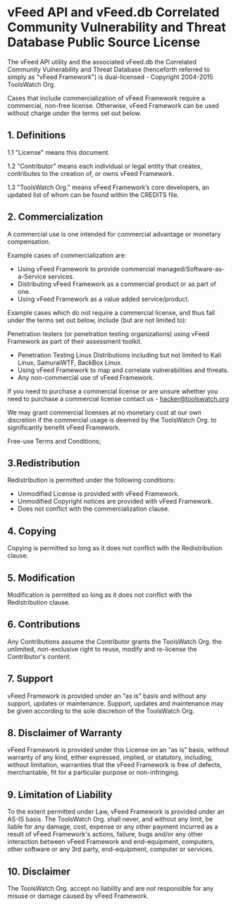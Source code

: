 # vFeed API and vFeed.db Correlated Community Vulnerability and Threat Database Public Source License

The vFeed API utility and the associated vFeed.db the Correlated Community Vulnerability and Threat Database (henceforth referred to simply as "vFeed Framework") is dual-licensed - Copyright 2004-2015 ToolsWatch Org.

Cases that include commercialization of vFeed Framework require a commercial, non-free license. Otherwise, vFeed Framework can be used without charge under the terms set out below.

## 1. Definitions

1.1 "License" means this document.

1.2 "Contributor" means each individual or legal entity that creates, contributes to the creation of, or owns vFeed Framework.

1.3 "ToolsWatch Org." means vFeed Framework’s core developers, an updated list of whom can be found within the CREDITS file.


## 2. Commercialization

A commercial use is one intended for commercial advantage or monetary compensation.

Example cases of commercialization are:

* Using vFeed Framework to provide commercial managed/Software-as-a-Service services.
* Distributing vFeed Framework as a commercial product or as part of one.
* Using vFeed Framework as a value added service/product.

Example cases which do not require a commercial license, and thus fall under the terms set out below, include (but are not limited to):

Penetration testers (or penetration testing organizations) using vFeed Framework as part of their assessment toolkit.

* Penetration Testing Linux Distributions including but not limited to Kali Linux, SamuraiWTF, BackBox Linux.
* Using vFeed Framework to map and correlate vulnerabilities and threats.
* Any non-commercial use of vFeed Framework.

If you need to purchase a commercial license or are unsure whether you need to purchase a commercial license contact us - hacker@toolswatch.org

We may grant commercial licenses at no monetary cost at our own discretion if the commercial usage is deemed by the ToolsWatch Org. to significantly benefit vFeed Framework.

Free-use Terms and Conditions;

## 3.Redistribution

Redistribution is permitted under the following conditions:

* Unmodified License is provided with vFeed Framework.
* Unmodified Copyright notices are provided with vFeed Framework.
* Does not conflict with the commercialization clause.

## 4. Copying

Copying is permitted so long as it does not conflict with the Redistribution clause.

## 5. Modification

Modification is permitted so long as it does not conflict with the Redistribution clause.

## 6. Contributions

Any Contributions assume the Contributor grants the ToolsWatch Org. the unlimited, non-exclusive right to reuse, modify and re-license the Contributor's content.

## 7. Support

vFeed Framework is provided under an “as is” basis and without any support, updates or maintenance. Support, updates and maintenance may be given according to the sole discretion of the ToolsWatch Org.

## 8. Disclaimer of Warranty

vFeed Framework is provided under this License on an “as is” basis, without warranty of any kind, either expressed, implied, or statutory, including, without limitation, warranties that the vFeed Framework is free of defects, merchantable, fit for a particular purpose or non-infringing.

## 9. Limitation of Liability

To the extent permitted under Law, vFeed Framework is provided under an AS-IS basis. The ToolsWatch Org. shall never, and without any limit, be liable for any damage, cost, expense or any other payment incurred as a result of vFeed Framework's actions, failure, bugs and/or any other interaction between vFeed Framework and end-equipment, computers, other software or any 3rd party, end-equipment, computer or services.

## 10. Disclaimer

The ToolsWatch Org. accept no liability and are not responsible for any misuse or damage caused by vFeed Framework.